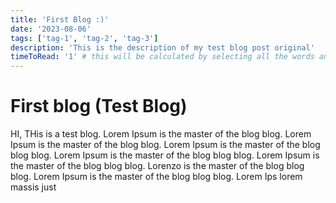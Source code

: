 ```yaml
---
title: 'First Blog :)'
date: '2023-08-06'
tags: ['tag-1', 'tag-2', 'tag-3']
description: 'This is the description of my test blog post original'
timeToRead: '1' # this will be calculated by selecting all the words and then dividing it by 4 and dividing it by 250 (average reading speed) # todo: change this to actual code instead of manually calculating like a chimpanzee
---
```


# First blog (Test Blog)

HI, THis is a test blog. Lorem Ipsum is the master of the    blog       blog. Lorem Ipsum  is the master of the blog         blog. Lorem Ipsum is the master of the blog blog          blog. Lorem Ipsum is the master of the blog blog                        blog. Lorem Ipsum is the master of the blog blog blog. Lorenzo is the master of the blog blog blog. Lorem Ipsum is the master of the blog blog blog. Lorem Ips lorem massis just
